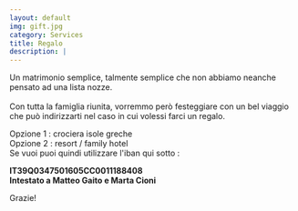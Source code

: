 ```yaml
---
layout: default
img: gift.jpg
category: Services
title: Regalo
description: |
---
```


Un matrimonio semplice, talmente semplice che non abbiamo neanche pensato ad una lista nozze.<br>
<br>
Con tutta la famiglia riunita, vorremmo però festeggiare con un bel viaggio che può indirizzarti nel caso in cui volessi farci un regalo.

Opzione 1 : crociera isole greche<br>
Opzione 2 : resort / family hotel
<br>
Se vuoi puoi quindi utilizzare l'iban qui sotto :

<p align="center">

<b> IT39Q0347501605CC0011188408 </b> <br>
<b> Intestato a Matteo Gaito e Marta Cioni </b> <br>

</p>

Grazie!
